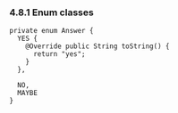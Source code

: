 

### 4.8.1 Enum classes ###
    private enum Answer {
      YES {
        @Override public String toString() {
          return "yes";
        }
      },
    
      NO,
      MAYBE
    }